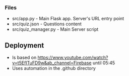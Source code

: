 ### Files
- src/app.py - Main Flask app. Server's URL entry point
- src/quiz.json - Questions content
- src/quiz_manager.py - Main Server script

## Deployment
- Is based on https://www.youtube.com/watch?v=t5EfITuFD9w&ab_channel=Firebase until 05:45
- Uses automation in the .github directory
